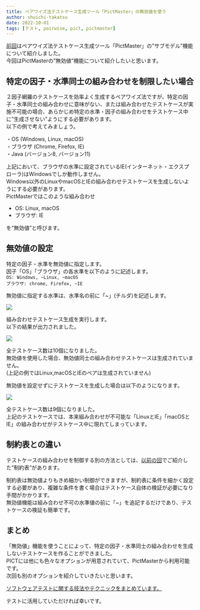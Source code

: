 ```yaml
---
title: ペアワイズ法テストケース生成ツール「PictMaster」の無効値を使う
author: shuichi-takatsu
date: 2022-10-01
tags: [テスト, pairwise, pict, pictmaster]
---
```


[前回](/blogs/2022/09/11/pictmaster-submodel-option/)はペアワイズ法テストケース生成ツール「PictMaster」の”サブモデル”機能について紹介しました。  
今回はPictMasterの”無効値”機能について紹介したいと思います。


## 特定の因子・水準同士の組み合わせを制限したい場合

２因子網羅のテストケースを効率よく生成するペアワイズ法ですが、特定の因子・水準同士の組み合わせに意味がない、または組み合わせたテストケースが実施不可能の場合、あらかじめ特定の水準・因子の組み合わせをテストケース中に”生成させない”ようにする必要があります。  
以下の例で考えてみましょう。  

・OS (Windows, Linux, macOS)  
・ブラウザ (Chrome, Firefox, IE)  
・Java (バージョン8, バージョン11)  

上記において、ブラウザの水準に設定されているIE(インターネット・エクスプローラ)はWindowsでしか動作しません。  
Windows以外のLinuxやmacOSとIEの組み合わせテストケースを生成しないようにする必要があります。  
PictMasterではこのような組み合わせ  
- OS: Linux, macOS
- ブラウザ: IE

を”無効値”と呼びます。

## 無効値の設定

特定の因子・水準を無効値に指定します。  
因子「OS」「ブラウザ」の各水準を以下のように記述します。  
`OS: Windows, ~Linux, ~macOS`  
`ブラウザ: chrome, Firefox, ~IE`  

無効値に指定する水準は、水準名の前に「~」(チルダ)を記述します。

![](https://gyazo.com/e71cfb59c00fe1efe8528c7201e6801b.png)

組み合わせテストケース生成を実行します。  
以下の結果が出力されました。

![](https://gyazo.com/e2e10aaa4b1fd2c828e7d6766faa0446.png)

全テストケース数は10個になりました。  
無効値を使用した場合、無効値同士の組み合わせテストケースは生成されていません。  
(上記の例ではLinux,macOSとIEのペアは生成されていません)  

無効値を設定せずにテストケースを生成した場合は以下のようになります。

![](https://gyazo.com/edbe7971b51b1ebb8ca5c128ce914e08.png)

全テストケース数は9個になりました。  
上記のテストケースでは、本来組み合わせが不可能な「LinuxとIE」「macOSとIE」の組み合わせがテストケース中に現れてしまっています。  

## 制約表との違い

テストケースの組み合わせを制御する別の方法としては、[以前の回](/blogs/2022/08/01/pictmaster-constraint-option/)でご紹介した”制約表”があります。  

制約表は無効値よりもきめ細かい制御ができますが、制約表に条件を細かく設定する必要があり、複雑な条件を書く場合はテストケース自体の検証が必要になり手間がかかります。  
無効値機能は組み合わせ不可の水準値の前に「~」を追記するだけであり、テストケースの検証も簡単です。

## まとめ

「無効値」機能を使うことによって、特定の因子・水準同士の組み合わせを生成しないテストケースを作ることができました。  
PICTには他にも色々なオプションが用意されていて、PictMasterから利用可能です。  
次回も別のオプションを紹介していきたいと思います。

[ソフトウェアテストに関する技法やテクニックをまとめています。](/testing/)

テストに活用していただければ幸いです。
